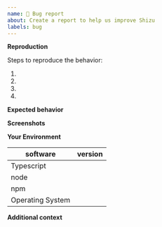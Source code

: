 ```yaml
---
name: 🐞 Bug report
about: Create a report to help us improve Shizu
labels: bug
---
```


<!--- Provide a clear and concise description of what the bug is. -->

**Reproduction**

Steps to reproduce the behavior:

1. 
2. 
3. 
4. 

**Expected behavior**

<!--- If you're suggesting a change/improvement, tell us how it should work -->
<!--- If fetch is behaving incorrectly, please include a link to the spec or documentation that supports that your expected behavior is correct. -->

**Screenshots**

<!--- If applicable, add screenshots to help explain your problem. -->

**Your Environment**

<!--- Include as many relevant details about the environment you experienced the bug in -->

| software         | version
| ---------------- | -------
| Typescript       |
| node             |
| npm              |
| Operating System |

**Additional context**

<!--- Add any other context about the problem here. -->
